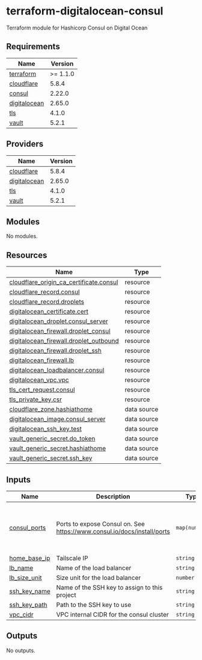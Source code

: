# terraform-digitalocean-consul
Terraform module for Hashicorp Consul on Digital Ocean

<!-- BEGIN_TF_DOCS -->
## Requirements

| Name | Version |
|------|---------|
| <a name="requirement_terraform"></a> [terraform](#requirement\_terraform) | >= 1.1.0 |
| <a name="requirement_cloudflare"></a> [cloudflare](#requirement\_cloudflare) | 5.8.4 |
| <a name="requirement_consul"></a> [consul](#requirement\_consul) | 2.22.0 |
| <a name="requirement_digitalocean"></a> [digitalocean](#requirement\_digitalocean) | 2.65.0 |
| <a name="requirement_tls"></a> [tls](#requirement\_tls) | 4.1.0 |
| <a name="requirement_vault"></a> [vault](#requirement\_vault) | 5.2.1 |

## Providers

| Name | Version |
|------|---------|
| <a name="provider_cloudflare"></a> [cloudflare](#provider\_cloudflare) | 5.8.4 |
| <a name="provider_digitalocean"></a> [digitalocean](#provider\_digitalocean) | 2.65.0 |
| <a name="provider_tls"></a> [tls](#provider\_tls) | 4.1.0 |
| <a name="provider_vault"></a> [vault](#provider\_vault) | 5.2.1 |

## Modules

No modules.

## Resources

| Name | Type |
|------|------|
| [cloudflare_origin_ca_certificate.consul](https://registry.terraform.io/providers/cloudflare/cloudflare/5.8.4/docs/resources/origin_ca_certificate) | resource |
| [cloudflare_record.consul](https://registry.terraform.io/providers/cloudflare/cloudflare/5.8.4/docs/resources/record) | resource |
| [cloudflare_record.droplets](https://registry.terraform.io/providers/cloudflare/cloudflare/5.8.4/docs/resources/record) | resource |
| [digitalocean_certificate.cert](https://registry.terraform.io/providers/digitalocean/digitalocean/2.65.0/docs/resources/certificate) | resource |
| [digitalocean_droplet.consul_server](https://registry.terraform.io/providers/digitalocean/digitalocean/2.65.0/docs/resources/droplet) | resource |
| [digitalocean_firewall.droplet_consul](https://registry.terraform.io/providers/digitalocean/digitalocean/2.65.0/docs/resources/firewall) | resource |
| [digitalocean_firewall.droplet_outbound](https://registry.terraform.io/providers/digitalocean/digitalocean/2.65.0/docs/resources/firewall) | resource |
| [digitalocean_firewall.droplet_ssh](https://registry.terraform.io/providers/digitalocean/digitalocean/2.65.0/docs/resources/firewall) | resource |
| [digitalocean_firewall.lb](https://registry.terraform.io/providers/digitalocean/digitalocean/2.65.0/docs/resources/firewall) | resource |
| [digitalocean_loadbalancer.consul](https://registry.terraform.io/providers/digitalocean/digitalocean/2.65.0/docs/resources/loadbalancer) | resource |
| [digitalocean_vpc.vpc](https://registry.terraform.io/providers/digitalocean/digitalocean/2.65.0/docs/resources/vpc) | resource |
| [tls_cert_request.consul](https://registry.terraform.io/providers/hashicorp/tls/4.1.0/docs/resources/cert_request) | resource |
| [tls_private_key.csr](https://registry.terraform.io/providers/hashicorp/tls/4.1.0/docs/resources/private_key) | resource |
| [cloudflare_zone.hashiathome](https://registry.terraform.io/providers/cloudflare/cloudflare/5.8.4/docs/data-sources/zone) | data source |
| [digitalocean_image.consul_server](https://registry.terraform.io/providers/digitalocean/digitalocean/2.65.0/docs/data-sources/image) | data source |
| [digitalocean_ssh_key.test](https://registry.terraform.io/providers/digitalocean/digitalocean/2.65.0/docs/data-sources/ssh_key) | data source |
| [vault_generic_secret.do_token](https://registry.terraform.io/providers/hashicorp/vault/5.2.1/docs/data-sources/generic_secret) | data source |
| [vault_generic_secret.hashiathome](https://registry.terraform.io/providers/hashicorp/vault/5.2.1/docs/data-sources/generic_secret) | data source |
| [vault_generic_secret.ssh_key](https://registry.terraform.io/providers/hashicorp/vault/5.2.1/docs/data-sources/generic_secret) | data source |

## Inputs

| Name | Description | Type | Default | Required |
|------|-------------|------|---------|:--------:|
| <a name="input_consul_ports"></a> [consul\_ports](#input\_consul\_ports) | Ports to expose Consul on. See https://www.consul.io/docs/install/ports | `map(number)` | <pre>{<br/>  "dns": 8600,<br/>  "http": 8500,<br/>  "serf-lan": 8301,<br/>  "server": 8300<br/>}</pre> | no |
| <a name="input_home_base_ip"></a> [home\_base\_ip](#input\_home\_base\_ip) | Tailscale IP | `string` | n/a | yes |
| <a name="input_lb_name"></a> [lb\_name](#input\_lb\_name) | Name of the load balancer | `string` | `"consul-lb"` | no |
| <a name="input_lb_size_unit"></a> [lb\_size\_unit](#input\_lb\_size\_unit) | Size unit for the load balancer | `number` | `1` | no |
| <a name="input_ssh_key_name"></a> [ssh\_key\_name](#input\_ssh\_key\_name) | Name of the SSH key to assign to this project | `string` | `"consul-key"` | no |
| <a name="input_ssh_key_path"></a> [ssh\_key\_path](#input\_ssh\_key\_path) | Path to the SSH key to use | `string` | `"~/.ssh/dokey.pub"` | no |
| <a name="input_vpc_cidr"></a> [vpc\_cidr](#input\_vpc\_cidr) | VPC internal CIDR for the consul cluster | `string` | `"10.10.20.0/24"` | no |

## Outputs

No outputs.
<!-- END_TF_DOCS -->